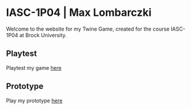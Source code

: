 # IASC-1P04 | Max Lombarczki

Welcome to the website for my Twine Game, created for the course IASC-1P04 at Brock University.

## Playtest 

Playtest my game [here](playtest/playtest) 

## Prototype 

Play my prototype [here](prototype/LoneWolf.html)

